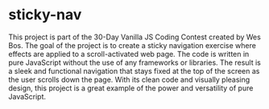 # sticky-nav
This project is part of the 30-Day Vanilla JS Coding Contest created by Wes Bos. The goal of the project is to create a sticky navigation exercise where effects are applied to a scroll-activated web page. The code is written in pure JavaScript without the use of any frameworks or libraries. The result is a sleek and functional navigation that stays fixed at the top of the screen as the user scrolls down the page. With its clean code and visually pleasing design, this project is a great example of the power and versatility of pure JavaScript.
